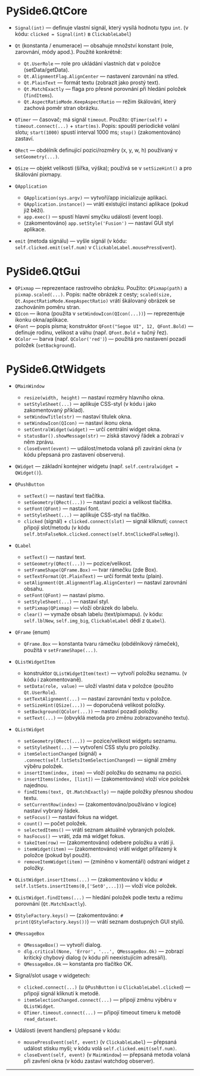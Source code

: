 

# PySide6.QtCore

* `Signal(int)` — definuje vlastní signál, který vysílá hodnotu typu `int`.
  (v kódu: `clicked = Signal(int)` в `ClickableLabel`)
* `Qt` (konstanta / enumerace) — obsahuje množství konstant (role, zarovnání, módy apod.). Použité konkrétně:

  * `Qt.UserRole` — role pro ukládání vlastních dat v položce (setData/getData).
  * `Qt.AlignmentFlag.AlignCenter` — nastavení zarovnání na střed.
  * `Qt.PlainText` — formát textu (zobrazit jako prostý text).
  * `Qt.MatchExactly` — flaga pro přesné porovnání při hledání položek (`findItems`).
  * `Qt.AspectRatioMode.KeepAspectRatio` — režim škálování, který zachová poměr stran obrázku.
* `QTimer` — časovač; má signál `timeout`. Použito: `QTimer(self)` + `timeout.connect(...)` + `start(ms)`.
  Popis: spouští periodické volání slotu; `start(1000)` spustí interval 1000 ms; `stop()` (zakomentováno) zastaví.
* `QRect` — obdélník definující pozici/rozměry (x, y, w, h) používaný v `setGeometry(...)`.
* `QSize` — objekt velikosti (šířka, výška); používá se v `setSizeHint()` a pro škálování pixmapy.
* `QApplication`

  * `QApplication(sys.argv)` — vytvoří/app inicializuje aplikaci.
  * `QApplication.instance()` — vrátí existující instanci aplikace (pokud již běží).
  * `app.exec()` — spustí hlavní smyčku událostí (event loop).
  * (zakomentováno) `app.setStyle('Fusion')` — nastaví GUI styl aplikace.
* `emit` (metoda signálu) — vyšle signál (v kódu: `self.clicked.emit(self.num)` v `ClickableLabel.mousePressEvent`).

# PySide6.QtGui

* `QPixmap` — reprezentace rastrového obrázku. Použito: `QPixmap(path)` a `pixmap.scaled(...)`.
  Popis: načte obrázek z cesty; `scaled(size, Qt.AspectRatioMode.KeepAspectRatio)` vrátí škálovaný obrázek se zachováním poměru stran.
* `QIcon` — ikona (použita v `setWindowIcon(QIcon(...))`) — reprezentuje ikonku okna/aplikace.
* `QFont` — popis písma; konstruktor `QFont("Segoe UI", 12, QFont.Bold)` — definuje rodinu, velikost a váhu (např. `QFont.Bold` = tučný řez).
* `QColor` — barva (např. `QColor('red')`) — použitá pro nastavení pozadí položek (`setBackground`).

# PySide6.QtWidgets

* `QMainWindow`

  * `resize(width, height)` — nastaví rozměry hlavního okna.
  * `setStyleSheet(...)` — aplikuje CSS-styl (v kódu i jako zakomentovaný příklad).
  * `setWindowTitle(str)` — nastaví titulek okna.
  * `setWindowIcon(QIcon)` — nastaví ikonu okna.
  * `setCentralWidget(widget)` — určí centrální widget okna.
  * `statusBar().showMessage(str)` — získá stavový řádek a zobrazí v něm zprávu.
  * `closeEvent(event)` — událost/metoda volaná při zavírání okna (v kódu přepsaná pro zastavení observeru).
* `QWidget` — základní kontejner widgetu (např. `self.centralwidget = QWidget()`).
* `QPushButton`

  * `setText()` — nastaví text tlačítka.
  * `setGeometry(QRect(...))` — nastaví pozici a velikost tlačítka.
  * `setFont(QFont)` — nastaví font.
  * `setStyleSheet(...)` — aplikuje CSS-styl na tlačítko.
  * `clicked` (signál) + `clicked.connect(slot)` — signál kliknutí; `connect` připojí slot/metodu (v kódu `self.btnFalseNok.clicked.connect(self.btnClickedFalseNeg)`).
* `QLabel`

  * `setText()` — nastaví text.
  * `setGeometry(QRect(...))` — pozice/velikost.
  * `setFrameShape(QFrame.Box)` — tvar rámečku (zde Box).
  * `setTextFormat(Qt.PlainText)` — určí formát textu (plain).
  * `setAlignment(Qt.AlignmentFlag.AlignCenter)` — nastaví zarovnání obsahu.
  * `setFont(QFont)` — nastaví písmo.
  * `setStyleSheet(...)` — nastaví styl.
  * `setPixmap(QPixmap)` — vloží obrázek do labelu.
  * `clear()` — vymaže obsah labelu (text/pixmapu).
    (v kódu: `self.lblNew`, `self.img_big`, `ClickableLabel` dědí z `QLabel`).
* `QFrame` (enum)

  * `QFrame.Box` — konstanta tvaru rámečku (obdélníkový rámeček), použitá v `setFrameShape(...)`.
* `QListWidgetItem`

  * konstruktor `QListWidgetItem(text)` — vytvoří položku seznamu. (v kódu i zakomentovaně).
  * `setData(role, value)` — uloží vlastní data v položce (použito `Qt.UserRole`).
  * `setTextAlignment(...)` — nastaví zarovnání textu v položce.
  * `setSizeHint(QSize(...))` — doporučená velikost položky.
  * `setBackground(QColor(...))` — nastaví pozadí položky.
  * `setText(...)` — (obvyklá metoda pro změnu zobrazovaného textu).
* `QListWidget`

  * `setGeometry(QRect(...))` — pozice/velikost widgetu seznamu.
  * `setStyleSheet(...)` — vytvoření CSS stylu pro položky.
  * `itemSelectionChanged` (signál) + `.connect(self.lstSetsItemSelectionChanged)` — signál změny výběru položek.
  * `insertItem(index, item)` — vloží položku do seznamu na pozici.
  * `insertItems(index, [list])` — (zakomentováno) vloží více položek najednou.
  * `findItems(text, Qt.MatchExactly)` — najde položky přesnou shodou textu.
  * `setCurrentRow(index)` — (zakomentováno/používáno v logice) nastaví vybraný řádek.
  * `setFocus()` — nastaví fokus na widget.
  * `count()` — počet položek.
  * `selectedItems()` — vrátí seznam aktuálně vybraných položek.
  * `hasFocus()` — vrátí, zda má widget fokus.
  * `takeItem(row)` — (zakomentováno) odebere položku a vrátí ji.
  * `itemWidget(item)` — (zakomentováno) vrátí widget přiřazený k položce (pokud byl použit).
  * `removeItemWidget(item)` — (zmíněno v komentáři) odstraní widget z položky.
* `QListWidget.insertItems(...)` — (zakomentováno v kódu: `# self.lstSets.insertItems(0,['Set0',...])`) — vloží více položek.
* `QListWidget.findItems(...)` — hledání položek podle textu a režimu porovnání (`Qt.MatchExactly`).
* `QStyleFactory.keys()` — (zakomentováno: `# print(QStyleFactory.keys())`) — vrátí seznam dostupných GUI stylů.
* `QMessageBox`

  * `QMessageBox()` — vytvoří dialog.
  * `dlg.critical(None, 'Error', '...', QMessageBox.Ok)` — zobrazí kritický chybový dialog (v kódu při neexistujícím adresáři).
  * `QMessageBox.Ok` — konstanta pro tlačítko OK.
* Signal/slot usage v widgetech:

  * `clicked.connect(...)` (u `QPushButton` i u `ClickableLabel.clicked`) — připojí signál kliknutí k metodě.
  * `itemSelectionChanged.connect(...)` — připojí změnu výběru v `QListWidget`.
  * `QTimer.timeout.connect(...)` — připojí timeout timeru k metodě `read_dataset`.
* Události (event handlers) přepsané v kódu:

  * `mousePressEvent(self, event)` (v `ClickableLabel`) — přepsaná událost stisku myši; v kódu volá `self.clicked.emit(self.num)`.
  * `closeEvent(self, event)` (v `MainWindow`) — přepsaná metoda volaná při zavření okna (v kódu zastaví watchdog observer).

---

